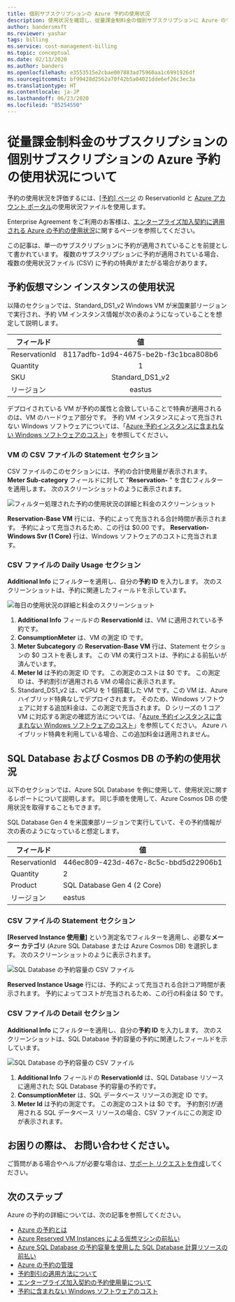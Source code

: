 ```yaml
---
title: 個別サブスクリプションの Azure 予約の使用状況
description: 使用状況を確認し、従量課金制料金の個別サブスクリプションに Azure の予約がどのように適用されているかを把握する方法について説明します。
author: bandersmsft
ms.reviewer: yashar
tags: billing
ms.service: cost-management-billing
ms.topic: conceptual
ms.date: 02/13/2020
ms.author: banders
ms.openlocfilehash: e3553515e2cbae007883ad75960aa1c6991926df
ms.sourcegitcommit: bf99428d2562a70f42b5a04021dde6ef26c3ec3a
ms.translationtype: HT
ms.contentlocale: ja-JP
ms.lasthandoff: 06/23/2020
ms.locfileid: "85254550"
---
```

# <a name="understand-azure-reservation-usage-for-your-individual-subscription-with-pay-as-you-go-rates-subscription"></a>従量課金制料金のサブスクリプションの個別サブスクリプションの Azure 予約の使用状況について

予約の使用状況を評価するには、[[予約] ページ](https://portal.azure.com/?microsoft_azure_marketplace_ItemHideKey=Reservations&Microsoft_Azure_Reservations=true#blade/Microsoft_Azure_Reservations/ReservationsBrowseBlade) の ReservationId と [Azure アカウント ポータル](https://account.azure.com)の使用状況ファイルを使用します。

Enterprise Agreement をご利用のお客様は、[エンタープライズ加入契約に適用される Azure の予約の使用状況](understand-reserved-instance-usage-ea.md)に関するページを参照してください。

この記事は、単一のサブスクリプションに予約が適用されていることを前提として書かれています。 複数のサブスクリプションに予約が適用されている場合、複数の使用状況ファイル (CSV) に予約の特典がまたがる場合があります。

## <a name="usage-for-reserved-virtual-machine-instances"></a>予約仮想マシン インスタンスの使用状況

以降のセクションでは、Standard_DS1_v2 Windows VM が米国東部リージョンで実行され、予約 VM インスタンス情報が次の表のようになっていることを想定して説明します。

| フィールド | 値 |
|---| :---: |
|ReservationId |8117adfb-1d94-4675-be2b-f3c1bca808b6|
|Quantity |1|
|SKU | Standard_DS1_v2|
|リージョン | eastus |

デプロイされている VM が予約の属性と合致していることで特典が適用されるのは、VM のハードウェア部分です。 予約 VM インスタンスによって充当されない Windows ソフトウェアについては、「[Azure 予約インスタンスに含まれない Windows ソフトウェアのコスト](reserved-instance-windows-software-costs.md)」を参照してください。

### <a name="statement-section-of-csv-file-for-vms"></a>VM の CSV ファイルの Statement セクション

CSV ファイルのこのセクションには、予約の合計使用量が表示されます。 **Meter Sub-category** フィールドに対して "**Reservation-** " を含むフィルターを適用します。 次のスクリーンショットのように表示されます。

![フィルター処理された予約の使用状況の詳細と料金のスクリーンショット](./media/understand-reserved-instance-usage/billing-payg-reserved-instance-csv-statements.png)

**Reservation-Base VM** 行には、予約によって充当される合計時間が表示されます。 予約によって充当されるため、この行は $0.00 です。 **Reservation-Windows Svr (1 Core)** 行は、Windows ソフトウェアのコストに充当されます。

### <a name="daily-usage-section-of-csv-file"></a>CSV ファイルの Daily Usage セクション

**Additional Info** にフィルターを適用し、自分の**予約 ID** を入力します。 次のスクリーンショットは、予約に関連したフィールドを示しています。

![毎日の使用状況の詳細と料金のスクリーンショット](./media/understand-reserved-instance-usage/billing-payg-reserved-instance-csv-details.png)

1. **Additional Info** フィールドの **ReservationId** は、VM に適用されている予約です。
2. **ConsumptionMeter** は、VM の測定 ID です。
3. **Meter Subcategory** の **Reservation-Base VM** 行は、Statement セクションの $0 コストを表します。 この VM の実行コストは、予約による前払いが済んでいます。
4. **Meter Id** は予約の測定 ID です。 この測定のコストは $0 です。 この測定 ID は、予約割引が適用される VM の場合に表示されます。
5. Standard_DS1_v2 は、vCPU を 1 個搭載した VM です。この VM は、Azure ハイブリッド特典なしでデプロイされます。 そのため、Windows ソフトウェアに対する追加料金は、この測定で充当されます。 D シリーズの 1 コア VM に対応する測定の確認方法については、「[Azure 予約インスタンスに含まれない Windows ソフトウェアのコスト](reserved-instance-windows-software-costs.md)」を参照してください。 Azure ハイブリッド特典を利用している場合、この追加料金は適用されません。

## <a name="usage-for-sql-database--cosmos-db-reservations"></a>SQL Database および Cosmos DB の予約の使用状況

以下のセクションでは、Azure SQL Database を例に使用して、使用状況に関するレポートについて説明します。 同じ手順を使用して、Azure Cosmos DB の使用状況を取得することもできます。

SQL Database Gen 4 を米国東部リージョンで実行していて、その予約情報が次の表のようになっていると想定します。

| フィールド | 値 |
|---| --- |
|ReservationId |446ec809-423d-467c-8c5c-bbd5d22906b1|
|Quantity |2|
|Product| SQL Database Gen 4 (2 Core)|
|リージョン | eastus |

### <a name="statement-section-of-csv-file"></a>CSV ファイルの Statement セクション

**[Reserved Instance 使用量]** という測定名でフィルターを適用し、必要な**メーター カテゴリ** (Azure SQL Database または Azure Cosmos DB) を選択します。 次のスクリーンショットのように表示されます。

![SQL Database の予約容量の CSV ファイル](./media/understand-reserved-instance-usage/billing-payg-sql-db-reserved-capacity-csv-statements.png)

**Reserved Instance Usage** 行には、予約によって充当される合計コア時間が表示されます。 予約によってコストが充当されるため、この行の料金は $0 です。

### <a name="detail-section-of-csv-file"></a>CSV ファイルの Detail セクション

**Additional Info** にフィルターを適用し、自分の**予約 ID** を入力します。 次のスクリーンショットは、SQL Database 予約容量の予約に関連したフィールドを示しています。

![SQL Database の予約容量の CSV ファイル](./media/understand-reserved-instance-usage/billing-payg-sql-db-reserved-capacity-csv-details.png)

1. **Additional Info** フィールドの **ReservationId** は、SQL Database リソースに適用された SQL Database 予約容量の予約です。
2. **ConsumptionMeter** は、SQL データベース リソースの測定 ID です。
3. **Meter Id** は予約の測定です。 この測定のコストは $0 です。 予約割引が適用される SQL データベース リソースの場合、CSV ファイルにこの測定 ID が表示されます。

## <a name="need-help-contact-us"></a>お困りの際は、 お問い合わせください。

ご質問がある場合やヘルプが必要な場合は、[サポート リクエストを作成](https://go.microsoft.com/fwlink/?linkid=2083458)してください。

## <a name="next-steps"></a>次のステップ

Azure の予約の詳細については、次の記事を参照してください。

- [Azure の予約とは](save-compute-costs-reservations.md)
- [Azure Reserved VM Instances による仮想マシンの前払い](../../virtual-machines/windows/prepay-reserved-vm-instances.md)
- [Azure SQL Database の予約容量を使用した SQL Database 計算リソースの前払い](../../azure-sql/database/reserved-capacity-overview.md)
- [Azure の予約の管理](manage-reserved-vm-instance.md)
- [予約割引の適用方法について](../manage/understand-vm-reservation-charges.md)
- [エンタープライズ加入契約の予約使用量について](understand-reserved-instance-usage-ea.md)
- [予約に含まれない Windows ソフトウェアのコスト](reserved-instance-windows-software-costs.md)
